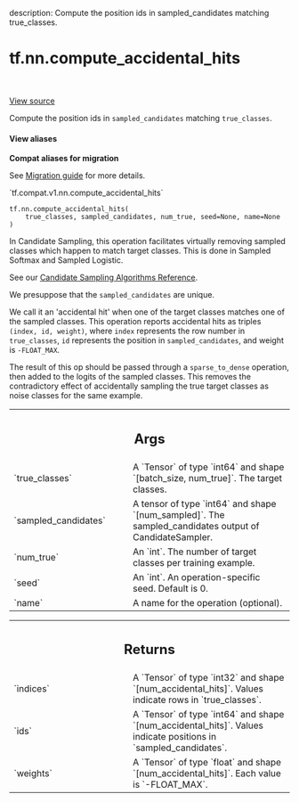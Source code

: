 description: Compute the position ids in sampled_candidates matching true_classes.

<div itemscope itemtype="http://developers.google.com/ReferenceObject">
<meta itemprop="name" content="tf.nn.compute_accidental_hits" />
<meta itemprop="path" content="Stable" />
</div>

# tf.nn.compute_accidental_hits

<!-- Insert buttons and diff -->

<table class="tfo-notebook-buttons tfo-api nocontent" align="left">

</table>

<a target="_blank" href="/code/stable/tensorflow/python/ops/candidate_sampling_ops.py">View source</a>



Compute the position ids in `sampled_candidates` matching `true_classes`.

<section class="expandable">
  <h4 class="showalways">View aliases</h4>
  <p>
<b>Compat aliases for migration</b>
<p>See
<a href="https://www.tensorflow.org/guide/migrate">Migration guide</a> for
more details.</p>
<p>`tf.compat.v1.nn.compute_accidental_hits`</p>
</p>
</section>

<pre class="devsite-click-to-copy prettyprint lang-py tfo-signature-link">
<code>tf.nn.compute_accidental_hits(
    true_classes, sampled_candidates, num_true, seed=None, name=None
)
</code></pre>



<!-- Placeholder for "Used in" -->

In Candidate Sampling, this operation facilitates virtually removing
sampled classes which happen to match target classes.  This is done
in Sampled Softmax and Sampled Logistic.

See our [Candidate Sampling Algorithms
Reference](http://www.tensorflow.org/extras/candidate_sampling.pdf).

We presuppose that the `sampled_candidates` are unique.

We call it an 'accidental hit' when one of the target classes
matches one of the sampled classes.  This operation reports
accidental hits as triples `(index, id, weight)`, where `index`
represents the row number in `true_classes`, `id` represents the
position in `sampled_candidates`, and weight is `-FLOAT_MAX`.

The result of this op should be passed through a `sparse_to_dense`
operation, then added to the logits of the sampled classes. This
removes the contradictory effect of accidentally sampling the true
target classes as noise classes for the same example.

<!-- Tabular view -->
 <table class="responsive fixed orange">
<colgroup><col width="214px"><col></colgroup>
<tr><th colspan="2"><h2 class="add-link">Args</h2></th></tr>

<tr>
<td>
`true_classes`
</td>
<td>
A `Tensor` of type `int64` and shape `[batch_size,
num_true]`. The target classes.
</td>
</tr><tr>
<td>
`sampled_candidates`
</td>
<td>
A tensor of type `int64` and shape `[num_sampled]`.
The sampled_candidates output of CandidateSampler.
</td>
</tr><tr>
<td>
`num_true`
</td>
<td>
An `int`.  The number of target classes per training example.
</td>
</tr><tr>
<td>
`seed`
</td>
<td>
An `int`. An operation-specific seed. Default is 0.
</td>
</tr><tr>
<td>
`name`
</td>
<td>
A name for the operation (optional).
</td>
</tr>
</table>



<!-- Tabular view -->
 <table class="responsive fixed orange">
<colgroup><col width="214px"><col></colgroup>
<tr><th colspan="2"><h2 class="add-link">Returns</h2></th></tr>

<tr>
<td>
`indices`
</td>
<td>
A `Tensor` of type `int32` and shape `[num_accidental_hits]`.
Values indicate rows in `true_classes`.
</td>
</tr><tr>
<td>
`ids`
</td>
<td>
A `Tensor` of type `int64` and shape `[num_accidental_hits]`.
Values indicate positions in `sampled_candidates`.
</td>
</tr><tr>
<td>
`weights`
</td>
<td>
A `Tensor` of type `float` and shape `[num_accidental_hits]`.
Each value is `-FLOAT_MAX`.
</td>
</tr>
</table>

